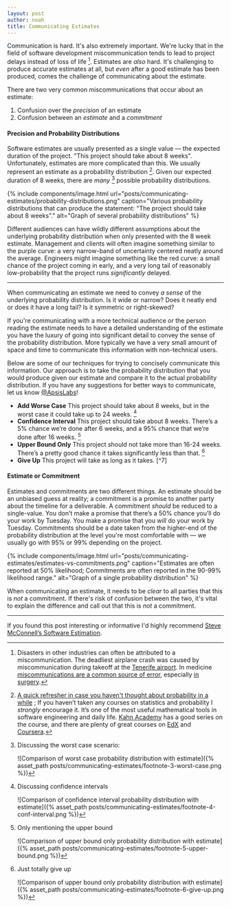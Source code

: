 ```yaml
---
layout: post
author: noah
title: Communicating Estimates
---
```


Communication is hard. It's also extremely important. We're lucky that in the field of software development miscommunication tends to lead to project delays instead of loss of life [^1]. Estimates are _also_ hard. It's challenging to produce accurate estimates at all, but _even_ after a good estimate has been produced, comes the challenge of communicating about the estimate.

There are two very common miscommunications that occur about an estimate:

1. Confusion over the _precision_ of an estimate
2. Confusion between an _estimate_ and a _commitment_

#### Precision and Probability Distributions

Software estimates are usually presented as a single value — the expected duration of the project. "This project should take about 8 weeks". Unfortunately, estimates are more complicated than this. We usually represent an estimate as a probability distribution [^2]. Given our expected duration of 8 weeks, there are _many_ [^3] possible probability distributions.

{% include components/image.html url="posts/communicating-estimates/probability-distributions.png" caption="Various probability distributions that can produce the statement: &quot;The project should take about 8 weeks&quot;." alt="Graph of several probability distributions" %}

Different audiences can have wildly different assumptions about the underlying probability distribution when only presented with the 8 week estimate. Management and clients will often imagine something similar to the purple curve: a very narrow-band of uncertainty centered neatly around the average. Engineers might imagine something like the red curve: a small chance of the project coming in early, and a very long tail of reasonably low-probability that the project runs _significantly_ delayed.

------

When communicating an estimate we need to convey _a sense_ of the underlying probability distribution. Is it wide or narrow? Does it neatly end or does it have a long tail? Is it symmetric or right-skewed?

If you're communicating with a more technical audience or the person reading the estimate needs to have a detailed understanding of the estimate you have the luxury of going into significant detail to convey the sense of the probability distribution. More typically we have a very small amount of space and time to communicate this information with non-technical users.

Below are some of our techniques for trying to concisely communicate this information. Our approach is to take the probability distribution that you would produce given our estimate and compare it to the actual probability distribution. If you have any suggestions for better ways to communicate, let us know [@ApsisLabs](https://twitter.com/ApsisLabs)!

* **Add Worse Case** This project should take about 8 weeks, but in the worst case it could take up to 24 weeks. [^4]
* **Confidence Interval** This project should take about 8 weeks. There’s a 5% chance we’re done after 6 weeks, and a 95% chance that we’re done after 16 weeks. [^5]
* **Upper Bound Only** This project should not take more than 16-24 weeks. There’s a pretty good chance it takes significantly less than that. [^6]
* **Give Up** This project will take as long as it takes. [^7]

#### Estimate or Commitment
Estimates and commitments are two different things. An estimate should be an unbiased guess at reality; a commitment is a promise to another party about the timeline for a deliverable. A commitment _should_ be reduced to a single-value. You don’t make a promise that there’s a 50% chance you’ll do your work by Tuesday. You make a promise that you _will_ do your work by Tuesday. Commitments should be a date taken from the higher-end of the probability distribution at the level you're most comfortable with — we usually go with 95% or 99% depending on the project.

{% include components/image.html url="posts/communicating-estimates/estimates-vs-commitments.png" caption="Estimates are often reported at 50% likelihood; Commitments are often reported in the 90-99% likelihood range." alt="Graph of a single probability distribution" %}

When communicating an estimate, it needs to be _clear_ to all parties that this is _not_ a commitment. If there's risk of confusion between the two, it's vital to explain the difference and call out that this is _not_ a commitment.

----

If you found this post interesting or informative I'd highly recommend [Steve McConnell’s Software Estimation](http://www.amazon.com/Software-Estimation-Demystifying-Developer-Practices/dp/0735605351).

[^1]:
    Disasters in other industries can often be attributed to a miscommunication. The deadliest airplane crash was caused by miscommunication during takeoff at the [Tenerife airport](https://en.wikipedia.org/wiki/Tenerife_airport_disaster). In medicine [miscommunications are a common source of error](http://ww2.kqed.org/stateofhealth/2014/11/25/miscommunication-a-major-cause-of-medical-error-study-shows/), especially [in surgery](http://www.cnn.com/2010/HEALTH/10/18/health.surgery.mixups.common/).

[^2]:
    [A quick refresher in case you haven't thought about probability in a while](http://stattrek.com/probability-distributions/probability-distribution.aspx) ; If you haven’t taken any courses on statistics and probability I _strongly_ encourage it. It’s one of the most useful mathematical tools in software engineering and daily life. [Kahn Academy](https://www.khanacademy.org/math/probability) has a good series on the course, and there are plenty of great courses on [EdX](https://www.edx.org/course?search_query=probability) and [Coursera](https://www.coursera.org/courses?languages=en&query=probability).

[^3]:
    Discussing the worst case scenario:

    ![Comparison of worst case probability distribution with estimate]({% asset_path posts/communicating-estimates/footnote-3-worst-case.png %})

[^4]:
    Discussing confidence intervals

    ![Comparison of confidence interval probability distribution with estimate]({% asset_path posts/communicating-estimates/footnote-4-conf-interval.png %})

[^5]:
    Only mentioning the upper bound

    ![Comparison of upper bound only probability distribution with estimate]({% asset_path posts/communicating-estimates/footnote-5-upper-bound.png %})

[^6]:
    Just totally give up

    ![Comparison of upper bound only probability distribution with estimate]({% asset_path posts/communicating-estimates/footnote-6-give-up.png %})
